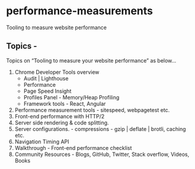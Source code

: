 # performance-measurements
Tooling to measure website performance

## Topics -
Topics on “Tooling to measure your website performance” as below…
 
1. Chrome Developer Tools overview
    - Audit | Lighthouse
    - Performance
    - Page Speed Insight
    - Profiles Panel - Memory/Heap Profiling
    - Framework tools - React, Angular
2. Performance measurement tools - sitespeed, webpagetest etc.
3. Front-end performance with HTTP/2
4. Server side rendering & code splitting.
5. Server configurations. - compressions - gzip | deflate | brotli, caching etc.
6. Navigation Timing API
7. Walkthrough - Front-end performance checklist
8. Community Resources - Blogs, GitHub, Twitter, Stack overflow, Videos, Books
